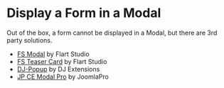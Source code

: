 # Display a Form in a Modal

Out of the box, a form cannot be displayed in a Modal, but there are 3rd party solutions.

- [FS Modal](https://flart.studio/yootheme-pro/modal) by Flart Studio
- [FS Teaser Card](https://flart.studio/yootheme-pro/teaser-card) by Flart Studio
- [DJ-Popup](https://dj-extensions.com/yootheme/dj-popup) by DJ Extensions
- [JP CE Modal Pro](https://extensions.joomlapro.com/product/ce-modal-pro) by JoomlaPro
